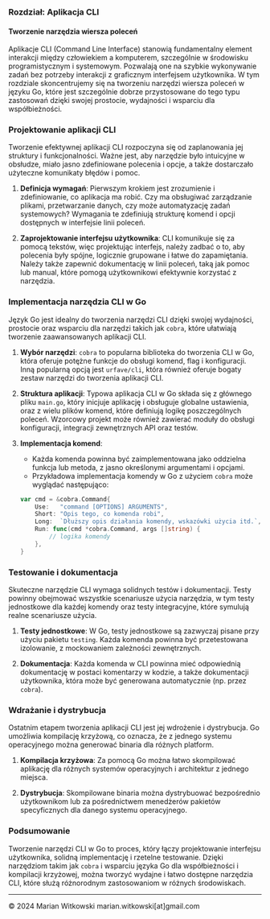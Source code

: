 ### Rozdział: Aplikacja CLI

#### Tworzenie narzędzia wiersza poleceń

Aplikacje CLI (Command Line Interface) stanowią fundamentalny element interakcji między człowiekiem a komputerem, szczególnie w środowisku programistycznym i systemowym. Pozwalają one na szybkie wykonywanie zadań bez potrzeby interakcji z graficznym interfejsem użytkownika. W tym rozdziale skoncentrujemy się na tworzeniu narzędzi wiersza poleceń w języku Go, które jest szczególnie dobrze przystosowane do tego typu zastosowań dzięki swojej prostocie, wydajności i wsparciu dla współbieżności.

### Projektowanie aplikacji CLI

Tworzenie efektywnej aplikacji CLI rozpoczyna się od zaplanowania jej struktury i funkcjonalności. Ważne jest, aby narzędzie było intuicyjne w obsłudze, miało jasno zdefiniowane polecenia i opcje, a także dostarczało użyteczne komunikaty błędów i pomoc.

1. **Definicja wymagań**: Pierwszym krokiem jest zrozumienie i zdefiniowanie, co aplikacja ma robić. Czy ma obsługiwać zarządzanie plikami, przetwarzanie danych, czy może automatyzację zadań systemowych? Wymagania te zdefiniują strukturę komend i opcji dostępnych w interfejsie linii poleceń.

2. **Zaprojektowanie interfejsu użytkownika**: CLI komunikuje się za pomocą tekstów, więc projektując interfejs, należy zadbać o to, aby polecenia były spójne, logicznie grupowane i łatwe do zapamiętania. Należy także zapewnić dokumentację w linii poleceń, taką jak pomoc lub manual, które pomogą użytkownikowi efektywnie korzystać z narzędzia.

### Implementacja narzędzia CLI w Go

Język Go jest idealny do tworzenia narzędzi CLI dzięki swojej wydajności, prostocie oraz wsparciu dla narzędzi takich jak `cobra`, które ułatwiają tworzenie zaawansowanych aplikacji CLI.

1. **Wybór narzędzi**: `cobra` to popularna biblioteka do tworzenia CLI w Go, która oferuje potężne funkcje do obsługi komend, flag i konfiguracji. Inną popularną opcją jest `urfave/cli`, która również oferuje bogaty zestaw narzędzi do tworzenia aplikacji CLI.

2. **Struktura aplikacji**: Typowa aplikacja CLI w Go składa się z głównego pliku `main.go`, który inicjuje aplikację i obsługuje globalne ustawienia, oraz z wielu plików komend, które definiują logikę poszczególnych poleceń. Wzorcowy projekt może również zawierać moduły do obsługi konfiguracji, integracji zewnętrznych API oraz testów.

3. **Implementacja komend**:
    - Każda komenda powinna być zaimplementowana jako oddzielna funkcja lub metoda, z jasno określonymi argumentami i opcjami.
    - Przykładowa implementacja komendy w Go z użyciem `cobra` może wyglądać następująco:

    ```go
    var cmd = &cobra.Command{
        Use:   "command [OPTIONS] ARGUMENTS",
        Short: "Opis tego, co komenda robi",
        Long:  `Dłuższy opis działania komendy, wskazówki użycia itd.`,
        Run: func(cmd *cobra.Command, args []string) {
            // logika komendy
        },
    }
    ```

### Testowanie i dokumentacja

Skuteczne narzędzie CLI wymaga solidnych testów i dokumentacji. Testy powinny obejmować wszystkie scenariusze użycia narzędzia, w tym testy jednostkowe dla każdej komendy oraz testy integracyjne, które symulują realne scenariusze użycia.

1. **Testy jednostkowe**: W Go, testy jednostkowe są zazwyczaj pisane przy użyciu pakietu `testing`. Każda komenda powinna być przetestowana izolowanie, z mockowaniem zależności zewnętrznych.

2. **Dokumentacja**: Każda komenda w CLI powinna mieć odpowiednią dokumentację w postaci komentarzy w kodzie, a także dokumentacji użytkownika, która może być generowana automatycznie (np. przez `cobra`).

### Wdrażanie i dystrybucja

Ostatnim etapem tworzenia aplikacji CLI jest jej wdrożenie i dystrybucja. Go umożliwia kompilację krzyżową, co oznacza, że z jednego systemu operacyjnego można generować binaria dla różnych platform.

1. **Kompilacja krzyżowa**: Za pomocą Go można łatwo skompilować aplikację dla różnych systemów operacyjnych i architektur z jednego miejsca.

2. **Dystrybucja**: Skompilowane binaria można dystrybuować bezpośrednio użytkownikom lub za pośrednictwem menedżerów pakietów specyficznych dla danego systemu operacyjnego.

### Podsumowanie

Tworzenie narzędzi CLI w Go to proces, który łączy projektowanie interfejsu użytkownika, solidną implementację i rzetelne testowanie. Dzięki narzędziom takim jak `cobra` i wsparciu języka Go dla współbieżności i kompilacji krzyżowej, można tworzyć wydajne i łatwo dostępne narzędzia CLI, które służą różnorodnym zastosowaniom w różnych środowiskach.

---
© 2024 Marian Witkowski marian.witkowski[at]gmail.com